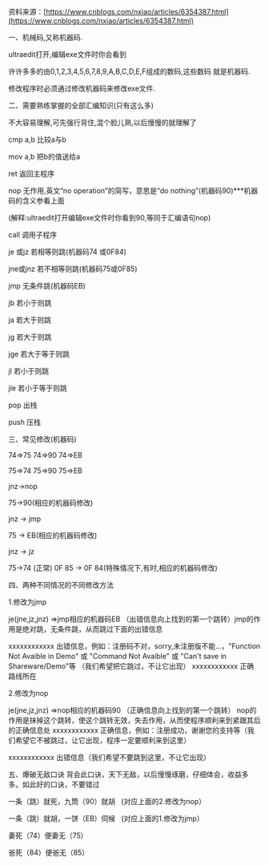 资料来源：[https://www.cnblogs.com/nxiao/articles/6354387.html](https://www.cnblogs.com/nxiao/articles/6354387.html)

一、机械码,又称机器码.

ultraedit打开,编辑exe文件时你会看到

许许多多的由0,1,2,3,4,5,6,7,8,9,A,B,C,D,E,F组成的数码,这些数码 就是机器码.

修改程序时必须通过修改机器码来修改exe文件.

二、需要熟练掌握的全部汇编知识(只有这么多)

不大容易理解,可先强行背住,混个脸儿熟,以后慢慢的就理解了

cmp a,b 比较a与b

mov a,b 把b的值送给a

ret 返回主程序

nop 无作用,英文“no operation”的简写，意思是“do nothing”(机器码90)***机器码的含义参看上面

(解释:ultraedit打开编辑exe文件时你看到90,等同于汇编语句nop)

call 调用子程序

je 或jz 若相等则跳(机器码74 或0F84)

jne或jnz 若不相等则跳(机器码75或0F85)

jmp 无条件跳(机器码EB)

jb 若小于则跳

ja 若大于则跳

jg 若大于则跳

jge 若大于等于则跳

jl 若小于则跳

jle 若小于等于则跳

pop 出栈

push 压栈

三、常见修改(机器码)

74=>75 74=>90 74=>EB

75=>74 75=>90 75=>EB

jnz->nop

75->90(相应的机器码修改)

jnz -> jmp

75 -> EB(相应的机器码修改)

jnz -> jz

75->74 (正常) 0F 85 -> 0F 84(特殊情况下,有时,相应的机器码修改)

四、两种不同情况的不同修改方法

1.修改为jmp

je(jne,jz,jnz) =>jmp相应的机器码EB （出错信息向上找到的第一个跳转）jmp的作用是绝对跳，无条件跳，从而跳过下面的出错信息

xxxxxxxxxxxx 出错信息，例如：注册码不对，sorry,未注册版不能...，"Function Not Avaible in Demo" 或 "Command Not Avaible" 或 "Can't save in Shareware/Demo"等 （我们希望把它跳过，不让它出现） xxxxxxxxxxxx 正确路线所在

2.修改为nop

je(jne,jz,jnz) =>nop相应的机器码90 （正确信息向上找到的第一个跳转） nop的作用是抹掉这个跳转，使这个跳转无效，失去作用，从而使程序顺利来到紧跟其后的正确信息处 xxxxxxxxxxxx 正确信息，例如：注册成功，谢谢您的支持等（我们希望它不被跳过，让它出现，程序一定要顺利来到这里）

xxxxxxxxxxxx 出错信息（我们希望不要跳到这里，不让它出现）

五、爆破无敌口诀 背会此口诀，天下无敌，以后慢慢琢磨，仔细体会，收益多多。如此好的口诀，不要错过

一条（跳）就死，九筒（90）就胡   (对应上面的2.修改为nop）

一条（跳）就胡，一饼（EB）伺候   (对应上面的1.修改为jmp）

妻死（74）便妻无（75）

爸死（84）便爸无（85）

